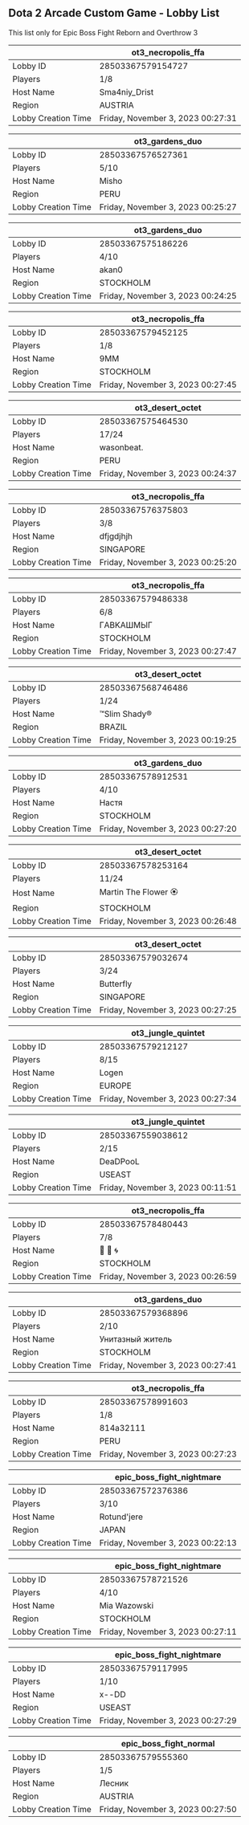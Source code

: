 ## Dota 2 Arcade Custom Game - Lobby List

This list only for Epic Boss Fight Reborn and Overthrow 3

|  | ot3_necropolis_ffa |
| ------ | ------ |
| Lobby ID | 28503367579154727 |
| Players | 1/8 |
| Host Name | Sma4niy_Drist |
| Region | AUSTRIA |
| Lobby Creation Time | Friday, November 3, 2023 00:27:31 |


|  | ot3_gardens_duo |
| ------ | ------ |
| Lobby ID | 28503367576527361 |
| Players | 5/10 |
| Host Name | Misho |
| Region | PERU |
| Lobby Creation Time | Friday, November 3, 2023 00:25:27 |


|  | ot3_gardens_duo |
| ------ | ------ |
| Lobby ID | 28503367575186226 |
| Players | 4/10 |
| Host Name | akan0 |
| Region | STOCKHOLM |
| Lobby Creation Time | Friday, November 3, 2023 00:24:25 |


|  | ot3_necropolis_ffa |
| ------ | ------ |
| Lobby ID | 28503367579452125 |
| Players | 1/8 |
| Host Name | 9MM |
| Region | STOCKHOLM |
| Lobby Creation Time | Friday, November 3, 2023 00:27:45 |


|  | ot3_desert_octet |
| ------ | ------ |
| Lobby ID | 28503367575464530 |
| Players | 17/24 |
| Host Name | wasonbeat. |
| Region | PERU |
| Lobby Creation Time | Friday, November 3, 2023 00:24:37 |


|  | ot3_necropolis_ffa |
| ------ | ------ |
| Lobby ID | 28503367576375803 |
| Players | 3/8 |
| Host Name | dfjgdjhjh |
| Region | SINGAPORE |
| Lobby Creation Time | Friday, November 3, 2023 00:25:20 |


|  | ot3_necropolis_ffa |
| ------ | ------ |
| Lobby ID | 28503367579486338 |
| Players | 6/8 |
| Host Name | ГABKAШMЫГ |
| Region | STOCKHOLM |
| Lobby Creation Time | Friday, November 3, 2023 00:27:47 |


|  | ot3_desert_octet |
| ------ | ------ |
| Lobby ID | 28503367568746486 |
| Players | 1/24 |
| Host Name | ™Slim Shady® |
| Region | BRAZIL |
| Lobby Creation Time | Friday, November 3, 2023 00:19:25 |


|  | ot3_gardens_duo |
| ------ | ------ |
| Lobby ID | 28503367578912531 |
| Players | 4/10 |
| Host Name | Настя |
| Region | STOCKHOLM |
| Lobby Creation Time | Friday, November 3, 2023 00:27:20 |


|  | ot3_desert_octet |
| ------ | ------ |
| Lobby ID | 28503367578253164 |
| Players | 11/24 |
| Host Name | Martin The Flower 🏵 |
| Region | STOCKHOLM |
| Lobby Creation Time | Friday, November 3, 2023 00:26:48 |


|  | ot3_desert_octet |
| ------ | ------ |
| Lobby ID | 28503367579032674 |
| Players | 3/24 |
| Host Name | Butterfly |
| Region | SINGAPORE |
| Lobby Creation Time | Friday, November 3, 2023 00:27:25 |


|  | ot3_jungle_quintet |
| ------ | ------ |
| Lobby ID | 28503367579212127 |
| Players | 8/15 |
| Host Name | Logen |
| Region | EUROPE |
| Lobby Creation Time | Friday, November 3, 2023 00:27:34 |


|  | ot3_jungle_quintet |
| ------ | ------ |
| Lobby ID | 28503367559038612 |
| Players | 2/15 |
| Host Name | DeaDPooL |
| Region | USEAST |
| Lobby Creation Time | Friday, November 3, 2023 00:11:51 |


|  | ot3_necropolis_ffa |
| ------ | ------ |
| Lobby ID | 28503367578480443 |
| Players | 7/8 |
| Host Name | 🗼 🗾 🌀 |
| Region | STOCKHOLM |
| Lobby Creation Time | Friday, November 3, 2023 00:26:59 |


|  | ot3_gardens_duo |
| ------ | ------ |
| Lobby ID | 28503367579368896 |
| Players | 2/10 |
| Host Name | Унитазный житель |
| Region | STOCKHOLM |
| Lobby Creation Time | Friday, November 3, 2023 00:27:41 |


|  | ot3_necropolis_ffa |
| ------ | ------ |
| Lobby ID | 28503367578991603 |
| Players | 1/8 |
| Host Name | 814a32111 |
| Region | PERU |
| Lobby Creation Time | Friday, November 3, 2023 00:27:23 |


|  | epic_boss_fight_nightmare |
| ------ | ------ |
| Lobby ID | 28503367572376386 |
| Players | 3/10 |
| Host Name | Rotund'jere |
| Region | JAPAN |
| Lobby Creation Time | Friday, November 3, 2023 00:22:13 |


|  | epic_boss_fight_nightmare |
| ------ | ------ |
| Lobby ID | 28503367578721526 |
| Players | 4/10 |
| Host Name | Mia Wazowski |
| Region | STOCKHOLM |
| Lobby Creation Time | Friday, November 3, 2023 00:27:11 |


|  | epic_boss_fight_nightmare |
| ------ | ------ |
| Lobby ID | 28503367579117995 |
| Players | 1/10 |
| Host Name | x--DD |
| Region | USEAST |
| Lobby Creation Time | Friday, November 3, 2023 00:27:29 |


|  | epic_boss_fight_normal |
| ------ | ------ |
| Lobby ID | 28503367579555360 |
| Players | 1/5 |
| Host Name | Лесник |
| Region | AUSTRIA |
| Lobby Creation Time | Friday, November 3, 2023 00:27:50 |


